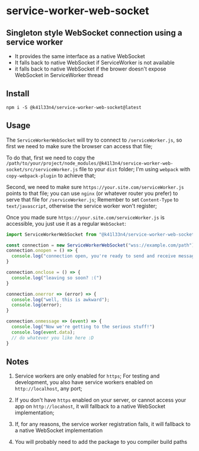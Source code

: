 # service-worker-web-socket

## Singleton style WebSocket connection using a service worker

- It provides the same interface as a native WebSocket
- It falls back to native WebSocket if ServiceWorker is not available
- it falls back to native WebSocket if the brower doesn't expose WebSocket in ServiceWorker thread


## Install
```
npm i -S @k41l33n4/service-worker-web-socket@latest
```

## Usage

The `ServiceWorkerWebSocket` will try to connect to `/serviceWorker.js`, so first we need to make sure the browser can access that file;

To do that, first we need to copy the `/path/to/your/project/node_modules/@k41l3n4/service-worker-web-socket/src/serviceWorker.js` file to your `dist` folder; I'm using `webpack` with `copy-webpack-plugin` to achieve that;

Second, we need to make sure `https://your.site.com/serviceWorker.js` points to that file; you can use `nginx` (or whatever router you prefer) to serve that file for `/serviceWorker.js`; Remember to set `Content-Type` to `text/javascript`, otherwise the service worker won't register;

Once you made sure `https://your.site.com/serviceWorker.js` is accessible, you just use it as a regular `WebSocket`:
```javascript
import ServiceWorkerWebSocket from "@k41l33n4/service-worker-web-socket";

const connection = new ServiceWorkerWebSocket("wss://example.com/path");
connection.onopen = () => {
  console.log("connection open, you're ready to send and receive message");
}

connection.onclose = () => {
  console.log("leaving so soon? :(")
}

connection.onerror => (error) => {
  console.log("well, this is awkward");
  console.log(error);
}

connection.onmessage => (event) => {
  console.log("Now we're getting to the serious stuff!")
  console.log(event.data);
  // do whatever you like here :D
}

```

## Notes

1. Service workers are only enabled for `https`; For testing and development, you also have service workers enabled on `http://localhost`, any port;

2. If you don't have `https` enabled on your server, or cannot access your app on `http://locahost`, it will fallback to a native WebSocket implementation;

3. If, for any reasons, the service worker registration fails, it will fallback to a native WebSocket implementation

4. You will probably need to add the package to you compiler build paths
